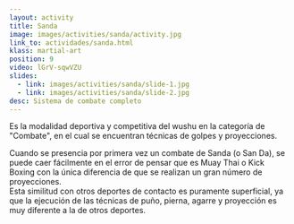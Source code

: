 ```yaml
---
layout: activity
title: Sanda
image: images/activities/sanda/activity.jpg
link_to: actividades/sanda.html
klass: martial-art
position: 9
video: lGrV-sqwVZU
slides:
  - link: images/activities/sanda/slide-1.jpg
  - link: images/activities/sanda/slide-2.jpg
desc: Sistema de combate completo
---
```

<p>Es la modalidad deportiva y competitiva del wushu en la categoría de
"Combate", en el cual se encuentran técnicas de golpes y proyecciones.</p>

<p>Cuando se presencia por primera vez un combate de Sanda (o San Da), se puede caer
fácilmente en el error de pensar que es Muay Thai o Kick Boxing con la única
diferencia de que se realizan un gran número de proyecciones.<br />
Esta similitud con otros deportes de contacto es puramente superficial, ya que la ejecución de
las técnicas de puño, pierna, agarre y proyección es muy diferente a la de otros
deportes.</p>
